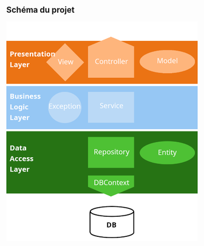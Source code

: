 ## Schéma du projet

<img width="1000" alt="Schéma du projet avec un focus sur la partie Backend" src="https://github.com/RobinPBstorm/ASPMVCStructureEFSimple/blob/assetReadMe/StructureEFSimple.png">